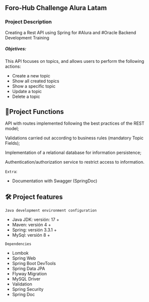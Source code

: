 ## Foro-Hub Challenge Alura Latam

<h3>Project Description</h3>

Creating a Rest API using Spring for #Alura and #Oracle Backend Development Training

<h5>Objetives:</h5>
This API focuses on topics, and allows users to perform the following actions:

- Create a new topic
- Show all created topics
- Show a specific topic
- Update a topic
- Delete a topic


## :hammer:Project Functions
API with routes implemented following the best practices of the REST model;

Validations carried out according to business rules (mandatory Topic Fields);

Implementation of a relational database for information persistence;

Authentication/authorization service to restrict access to information.

`Extra`:
- Documentation with Swagger (SpringDoc)

## 🛠️ Project features

`Java development environment configuration`

- Java JDK: versión: 17 +
- Maven: versión 4 +
- Spring: versión 3.3.1 +
- MySql: versión 8 +

`Dependencies`

- Lombok
- Spring Web
- Spring Boot DevTools
- Spring Data JPA
- Flyway Migration
- MySQL Driver
- Validation
- Spring Security
- Spring Doc

